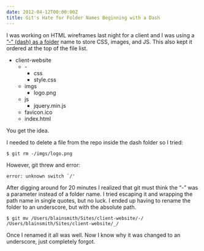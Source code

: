 ```yaml
---
date: 2012-04-12T00:00:00Z
title: Git's Hate for Folder Names Beginning with a Dash
---
```


I was working on HTML wireframes last night for a client and I was using a <a href="http://blainsmith.com/post/929718789/the-dash-folder" target="_blank">”-” (dash) as a folder</a> name to store CSS, images, and JS. This also kept it ordered at the top of the file list.

<ul><li>client-website

<ul><li>-

<ul><li>css</li>
<li>style.css</li>
</ul></li>
<li>imgs

<ul><li>logo.png</li>
</ul></li>
<li>js

<ul><li>jquery.min.js</li>
</ul></li>
<li>favicon.ico</li>
<li>index.html</li>
</ul></li>
</ul>

You get the idea.

I needed to delete a file from the repo inside the dash folder so I tried:

<code>$ git rm -/imgs/logo.png</code>

However, git threw and error:

<code>error: unknown switch `/'</code>

After digging around for 20 minutes I realized that git must think the “-” was a parameter instead of a folder name. I tried escaping it and wrapping the path name in single quotes, but no luck. I ended up having to rename the folder to an underscore, but with the absolute path.

<code>$ git mv /Users/blainsmith/Sites/client-website/-/ /Users/blainsmith/Sites/client-website/_/</code>

Once I renamed it all was well. Now I know why it was changed to an underscore, just completely forgot.
